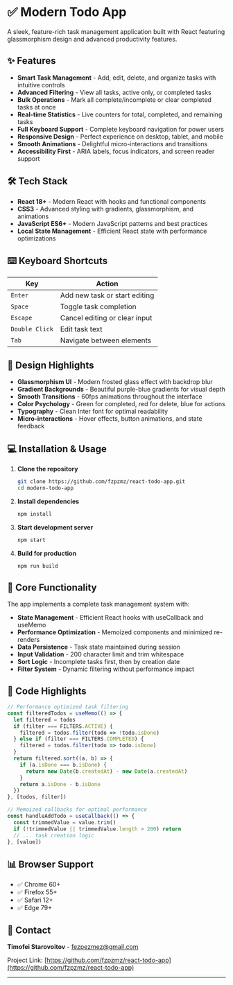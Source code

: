 # ✅ Modern Todo App

A sleek, feature-rich task management application built with React featuring glassmorphism design and advanced productivity features.

## ✨ Features

- **Smart Task Management** - Add, edit, delete, and organize tasks with intuitive controls
- **Advanced Filtering** - View all tasks, active only, or completed tasks
- **Bulk Operations** - Mark all complete/incomplete or clear completed tasks at once
- **Real-time Statistics** - Live counters for total, completed, and remaining tasks
- **Full Keyboard Support** - Complete keyboard navigation for power users
- **Responsive Design** - Perfect experience on desktop, tablet, and mobile
- **Smooth Animations** - Delightful micro-interactions and transitions
- **Accessibility First** - ARIA labels, focus indicators, and screen reader support

## 🛠️ Tech Stack

- **React 18+** - Modern React with hooks and functional components
- **CSS3** - Advanced styling with gradients, glassmorphism, and animations
- **JavaScript ES6+** - Modern JavaScript patterns and best practices
- **Local State Management** - Efficient React state with performance optimizations

## ⌨️ Keyboard Shortcuts

| Key | Action |
|-----|--------|
| `Enter` | Add new task or start editing |
| `Space` | Toggle task completion |
| `Escape` | Cancel editing or clear input |
| `Double Click` | Edit task text |
| `Tab` | Navigate between elements |

## 🎨 Design Highlights

- **Glassmorphism UI** - Modern frosted glass effect with backdrop blur
- **Gradient Backgrounds** - Beautiful purple-blue gradients for visual depth
- **Smooth Transitions** - 60fps animations throughout the interface
- **Color Psychology** - Green for completed, red for delete, blue for actions
- **Typography** - Clean Inter font for optimal readability
- **Micro-interactions** - Hover effects, button animations, and state feedback


## 💻 Installation & Usage

1. **Clone the repository**
   ```bash
   git clone https://github.com/fzpzmz/react-todo-app.git
   cd modern-todo-app
   ```

2. **Install dependencies**
   ```bash
   npm install
   ```

3. **Start development server**
   ```bash
   npm start
   ```

4. **Build for production**
   ```bash
   npm run build
   ```

## 🔧 Core Functionality

The app implements a complete task management system with:

- **State Management** - Efficient React hooks with useCallback and useMemo
- **Performance Optimization** - Memoized components and minimized re-renders
- **Data Persistence** - Task state maintained during session
- **Input Validation** - 200 character limit and trim whitespace
- **Sort Logic** - Incomplete tasks first, then by creation date
- **Filter System** - Dynamic filtering without performance impact

## 🌟 Code Highlights

```javascript
// Performance optimized task filtering
const filteredTodos = useMemo(() => {
  let filtered = todos
  if (filter === FILTERS.ACTIVE) {
    filtered = todos.filter(todo => !todo.isDone)
  } else if (filter === FILTERS.COMPLETED) {
    filtered = todos.filter(todo => todo.isDone)
  }
  return filtered.sort((a, b) => {
    if (a.isDone === b.isDone) {
      return new Date(b.createdAt) - new Date(a.createdAt)
    }
    return a.isDone - b.isDone
  })
}, [todos, filter])

// Memoized callbacks for optimal performance
const handleAddTodo = useCallback(() => {
  const trimmedValue = value.trim()
  if (!trimmedValue || trimmedValue.length > 200) return
  // ... task creation logic
}, [value])
```

## 📊 Browser Support

- ✅ Chrome 60+
- ✅ Firefox 55+
- ✅ Safari 12+
- ✅ Edge 79+

## 📧 Contact

**Timofei Starovoitov** - fezpezmez@gmail.com

Project Link: [https://github.com/fzpzmz/react-todo-app](https://github.com/fzpzmz/react-todo-app)

---